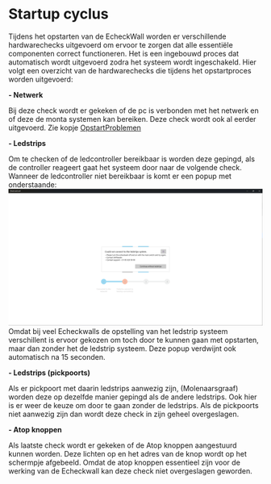 # Startup cyclus

Tijdens het opstarten van de EcheckWall worden er verschillende hardwarechecks uitgevoerd om ervoor te zorgen dat alle essentiële componenten correct functioneren. Het is een ingebouwd proces dat automatisch wordt uitgevoerd zodra het systeem wordt ingeschakeld. Hier volgt een overzicht van de hardwarechecks die tijdens het opstartproces worden uitgevoerd:


**- Netwerk**

Bij deze check wordt er gekeken of de pc is verbonden met het netwerk en of deze de monta systemen kan bereiken. Deze check wordt ook al eerder uitgevoerd. Zie kopje [OpstartProblemen](https://vragen.monta.nl/Docs/Troubleshooting/EcheckWall/#opstart-problemen)

**- Ledstrips**

Om te checken of de ledcontroller bereikbaar is worden deze gepingd, als de controller reageert gaat het systeem door naar de volgende check. Wanneer de ledcontroller niet bereikbaar is komt er een popup met onderstaande:
![image.png](../../../Attachments/image-a4f3998e-e527-43c5-bd37-27e49665958d.png)
Omdat bij veel Echeckwalls de opstelling van het ledstrip systeem verschillent is ervoor gekozen om toch door te kunnen gaan met opstarten, maar dan zonder het de ledstrip systeem. Deze popup verdwijnt ook automatisch na 15 seconden.


**- Ledstrips (pickpoorts)**

Als er pickpoort met daarin ledstrips aanwezig zijn, (Molenaarsgraaf) worden deze op dezelfde manier gepingd als de andere ledstrips. Ook hier is er weer de keuze om door te gaan zonder de ledstrips. Als de pickpoorts niet aanwezig zijn dan wordt deze check in zijn geheel overgeslagen.


**- Atop knoppen**

Als laatste check wordt er gekeken of de Atop knoppen aangestuurd kunnen worden. Deze lichten op en het adres van de knop wordt op het schermpje afgebeeld. Omdat de atop knoppen essentieel zijn voor de werking van de Echeckwall kan deze check niet overgeslagen geworden.

